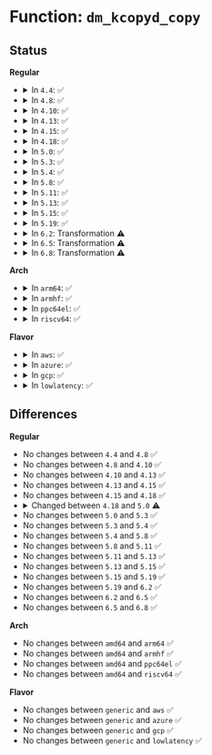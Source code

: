 # Function: <code>dm_kcopyd_copy</code>

## Status
<b>Regular</b>
<ul>
<li>
<details>
<summary>In <code>4.4</code>: ✅</summary>

```c
int dm_kcopyd_copy(struct dm_kcopyd_client *kc, struct dm_io_region *from, unsigned int num_dests, struct dm_io_region *dests, unsigned int flags, dm_kcopyd_notify_fn fn, void *context);
```

**Collision:** Unique Global

**Inline:** No

**Transformation:** False

**Instances:**

```
In drivers/md/dm-kcopyd.c (ffffffff816abc80)
Location: drivers/md/dm-kcopyd.c:701
Inline: False
Direct callers:
  - drivers/md/dm-kcopyd.c:dm_kcopyd_zero
```
**Symbols:**

```
ffffffff816abc80-ffffffff816abe68: dm_kcopyd_copy (STB_GLOBAL)
```
</details>
</li>
<li>
<details>
<summary>In <code>4.8</code>: ✅</summary>

```c
int dm_kcopyd_copy(struct dm_kcopyd_client *kc, struct dm_io_region *from, unsigned int num_dests, struct dm_io_region *dests, unsigned int flags, dm_kcopyd_notify_fn fn, void *context);
```

**Collision:** Unique Global

**Inline:** No

**Transformation:** False

**Instances:**

```
In drivers/md/dm-kcopyd.c (ffffffff8170c1a0)
Location: drivers/md/dm-kcopyd.c:702
Inline: False
Direct callers:
  - drivers/md/dm-kcopyd.c:dm_kcopyd_zero
```
**Symbols:**

```
ffffffff8170c1a0-ffffffff8170c388: dm_kcopyd_copy (STB_GLOBAL)
```
</details>
</li>
<li>
<details>
<summary>In <code>4.10</code>: ✅</summary>

```c
int dm_kcopyd_copy(struct dm_kcopyd_client *kc, struct dm_io_region *from, unsigned int num_dests, struct dm_io_region *dests, unsigned int flags, dm_kcopyd_notify_fn fn, void *context);
```

**Collision:** Unique Global

**Inline:** No

**Transformation:** False

**Instances:**

```
In drivers/md/dm-kcopyd.c (ffffffff8173e1d0)
Location: drivers/md/dm-kcopyd.c:702
Inline: False
Direct callers:
  - drivers/md/dm-kcopyd.c:dm_kcopyd_zero
```
**Symbols:**

```
ffffffff8173e1d0-ffffffff8173e3b8: dm_kcopyd_copy (STB_GLOBAL)
```
</details>
</li>
<li>
<details>
<summary>In <code>4.13</code>: ✅</summary>

```c
int dm_kcopyd_copy(struct dm_kcopyd_client *kc, struct dm_io_region *from, unsigned int num_dests, struct dm_io_region *dests, unsigned int flags, dm_kcopyd_notify_fn fn, void *context);
```

**Collision:** Unique Global

**Inline:** No

**Transformation:** False

**Instances:**

```
In drivers/md/dm-kcopyd.c (ffffffff81757f80)
Location: drivers/md/dm-kcopyd.c:741
Inline: False
Direct callers:
  - drivers/md/dm-kcopyd.c:dm_kcopyd_zero
```
**Symbols:**

```
ffffffff81757f80-ffffffff817581ea: dm_kcopyd_copy (STB_GLOBAL)
```
</details>
</li>
<li>
<details>
<summary>In <code>4.15</code>: ✅</summary>

```c
int dm_kcopyd_copy(struct dm_kcopyd_client *kc, struct dm_io_region *from, unsigned int num_dests, struct dm_io_region *dests, unsigned int flags, dm_kcopyd_notify_fn fn, void *context);
```

**Collision:** Unique Global

**Inline:** No

**Transformation:** False

**Instances:**

```
In drivers/md/dm-kcopyd.c (ffffffff817ca1f0)
Location: drivers/md/dm-kcopyd.c:741
Inline: False
Direct callers:
  - drivers/md/dm-kcopyd.c:dm_kcopyd_zero
```
**Symbols:**

```
ffffffff817ca1f0-ffffffff817ca45a: dm_kcopyd_copy (STB_GLOBAL)
```
</details>
</li>
<li>
<details>
<summary>In <code>4.18</code>: ✅</summary>

```c
int dm_kcopyd_copy(struct dm_kcopyd_client *kc, struct dm_io_region *from, unsigned int num_dests, struct dm_io_region *dests, unsigned int flags, dm_kcopyd_notify_fn fn, void *context);
```

**Collision:** Unique Global

**Inline:** No

**Transformation:** False

**Instances:**

```
In drivers/md/dm-kcopyd.c (ffffffff81812fe0)
Location: drivers/md/dm-kcopyd.c:746
Inline: False
Direct callers:
  - drivers/md/dm-kcopyd.c:dm_kcopyd_zero
```
**Symbols:**

```
ffffffff81812fe0-ffffffff81813253: dm_kcopyd_copy (STB_GLOBAL)
```
</details>
</li>
<li>
<details>
<summary>In <code>5.0</code>: ✅</summary>

```c
void dm_kcopyd_copy(struct dm_kcopyd_client *kc, struct dm_io_region *from, unsigned int num_dests, struct dm_io_region *dests, unsigned int flags, dm_kcopyd_notify_fn fn, void *context);
```

**Collision:** Unique Global

**Inline:** No

**Transformation:** False

**Instances:**

```
In drivers/md/dm-kcopyd.c (ffffffff8183efb0)
Location: drivers/md/dm-kcopyd.c:753
Inline: False
Direct callers:
  - drivers/md/dm-kcopyd.c:dm_kcopyd_zero
```
**Symbols:**

```
ffffffff8183efb0-ffffffff8183f22e: dm_kcopyd_copy (STB_GLOBAL)
```
</details>
</li>
<li>
<details>
<summary>In <code>5.3</code>: ✅</summary>

```c
void dm_kcopyd_copy(struct dm_kcopyd_client *kc, struct dm_io_region *from, unsigned int num_dests, struct dm_io_region *dests, unsigned int flags, dm_kcopyd_notify_fn fn, void *context);
```

**Collision:** Unique Global

**Inline:** No

**Transformation:** False

**Instances:**

```
In drivers/md/dm-kcopyd.c (ffffffff81881ce0)
Location: drivers/md/dm-kcopyd.c:774
Inline: False
Direct callers:
  - drivers/md/dm-kcopyd.c:dm_kcopyd_zero
```
**Symbols:**

```
ffffffff81881ce0-ffffffff81881f54: dm_kcopyd_copy (STB_GLOBAL)
```
</details>
</li>
<li>
<details>
<summary>In <code>5.4</code>: ✅</summary>

```c
void dm_kcopyd_copy(struct dm_kcopyd_client *kc, struct dm_io_region *from, unsigned int num_dests, struct dm_io_region *dests, unsigned int flags, dm_kcopyd_notify_fn fn, void *context);
```

**Collision:** Unique Global

**Inline:** No

**Transformation:** False

**Instances:**

```
In drivers/md/dm-kcopyd.c (ffffffff818b3b80)
Location: drivers/md/dm-kcopyd.c:774
Inline: False
Direct callers:
  - drivers/md/dm-kcopyd.c:dm_kcopyd_zero
```
**Symbols:**

```
ffffffff818b3b80-ffffffff818b3df4: dm_kcopyd_copy (STB_GLOBAL)
```
</details>
</li>
<li>
<details>
<summary>In <code>5.8</code>: ✅</summary>

```c
void dm_kcopyd_copy(struct dm_kcopyd_client *kc, struct dm_io_region *from, unsigned int num_dests, struct dm_io_region *dests, unsigned int flags, dm_kcopyd_notify_fn fn, void *context);
```

**Collision:** Unique Global

**Inline:** No

**Transformation:** False

**Instances:**

```
In drivers/md/dm-kcopyd.c (ffffffff81984a20)
Location: drivers/md/dm-kcopyd.c:774
Inline: False
Direct callers:
  - drivers/md/dm-kcopyd.c:dm_kcopyd_zero
```
**Symbols:**

```
ffffffff81984a20-ffffffff81984c90: dm_kcopyd_copy (STB_GLOBAL)
```
</details>
</li>
<li>
<details>
<summary>In <code>5.11</code>: ✅</summary>

```c
void dm_kcopyd_copy(struct dm_kcopyd_client *kc, struct dm_io_region *from, unsigned int num_dests, struct dm_io_region *dests, unsigned int flags, dm_kcopyd_notify_fn fn, void *context);
```

**Collision:** Unique Global

**Inline:** No

**Transformation:** False

**Instances:**

```
In drivers/md/dm-kcopyd.c (ffffffff81988ac0)
Location: drivers/md/dm-kcopyd.c:774
Inline: False
Direct callers:
  - drivers/md/dm-kcopyd.c:dm_kcopyd_zero
```
**Symbols:**

```
ffffffff81988ac0-ffffffff81988d2a: dm_kcopyd_copy (STB_GLOBAL)
```
</details>
</li>
<li>
<details>
<summary>In <code>5.13</code>: ✅</summary>

```c
void dm_kcopyd_copy(struct dm_kcopyd_client *kc, struct dm_io_region *from, unsigned int num_dests, struct dm_io_region *dests, unsigned int flags, dm_kcopyd_notify_fn fn, void *context);
```

**Collision:** Unique Global

**Inline:** No

**Transformation:** False

**Instances:**

```
In drivers/md/dm-kcopyd.c (ffffffff8196d1a0)
Location: drivers/md/dm-kcopyd.c:774
Inline: False
Direct callers:
  - drivers/md/dm-kcopyd.c:dm_kcopyd_zero
```
**Symbols:**

```
ffffffff8196d1a0-ffffffff8196d40a: dm_kcopyd_copy (STB_GLOBAL)
```
</details>
</li>
<li>
<details>
<summary>In <code>5.15</code>: ✅</summary>

```c
void dm_kcopyd_copy(struct dm_kcopyd_client *kc, struct dm_io_region *from, unsigned int num_dests, struct dm_io_region *dests, unsigned int flags, dm_kcopyd_notify_fn fn, void *context);
```

**Collision:** Unique Global

**Inline:** No

**Transformation:** False

**Instances:**

```
In drivers/md/dm-kcopyd.c (ffffffff81a15280)
Location: drivers/md/dm-kcopyd.c:771
Inline: False
Direct callers:
  - drivers/md/dm-kcopyd.c:dm_kcopyd_zero
```
**Symbols:**

```
ffffffff81a15280-ffffffff81a154eb: dm_kcopyd_copy (STB_GLOBAL)
```
</details>
</li>
<li>
<details>
<summary>In <code>5.19</code>: ✅</summary>

```c
void dm_kcopyd_copy(struct dm_kcopyd_client *kc, struct dm_io_region *from, unsigned int num_dests, struct dm_io_region *dests, unsigned int flags, dm_kcopyd_notify_fn fn, void *context);
```

**Collision:** Unique Global

**Inline:** No

**Transformation:** False

**Instances:**

```
In drivers/md/dm-kcopyd.c (ffffffff81b7e0d0)
Location: drivers/md/dm-kcopyd.c:771
Inline: False
Direct callers:
  - drivers/md/dm-kcopyd.c:dm_kcopyd_zero
```
**Symbols:**

```
ffffffff81b7e0d0-ffffffff81b7e341: dm_kcopyd_copy (STB_GLOBAL)
```
</details>
</li>
<li>
<details>
<summary>In <code>6.2</code>: Transformation ⚠️</summary>

```c
void dm_kcopyd_copy(struct dm_kcopyd_client *kc, struct dm_io_region *from, unsigned int num_dests, struct dm_io_region *dests, unsigned int flags, dm_kcopyd_notify_fn fn, void *context);
```

**Collision:** Unique Global

**Inline:** No

**Transformation:** True

**Instances:**

```
In drivers/md/dm-kcopyd.c (0)
Location: drivers/md/dm-kcopyd.c:771
Inline: False
Direct callers:
  - drivers/md/dm-kcopyd.c:dm_kcopyd_zero
```
**Symbols:**

```
ffffffff820a8798-ffffffff820a87c3: dm_kcopyd_copy.cold (STB_LOCAL)
ffffffff81d1c0c0-ffffffff81d1c3a2: dm_kcopyd_copy (STB_GLOBAL)
```
</details>
</li>
<li>
<details>
<summary>In <code>6.5</code>: Transformation ⚠️</summary>

```c
void dm_kcopyd_copy(struct dm_kcopyd_client *kc, struct dm_io_region *from, unsigned int num_dests, struct dm_io_region *dests, unsigned int flags, dm_kcopyd_notify_fn fn, void *context);
```

**Collision:** Unique Global

**Inline:** No

**Transformation:** True

**Instances:**

```
In drivers/md/dm-kcopyd.c (0)
Location: drivers/md/dm-kcopyd.c:778
Inline: False
Direct callers:
  - drivers/md/dm-kcopyd.c:dm_kcopyd_zero
```
**Symbols:**

```
ffffffff821299aa-ffffffff821299d5: dm_kcopyd_copy.cold (STB_LOCAL)
ffffffff81d85230-ffffffff81d85546: dm_kcopyd_copy (STB_GLOBAL)
```
</details>
</li>
<li>
<details>
<summary>In <code>6.8</code>: Transformation ⚠️</summary>

```c
void dm_kcopyd_copy(struct dm_kcopyd_client *kc, struct dm_io_region *from, unsigned int num_dests, struct dm_io_region *dests, unsigned int flags, dm_kcopyd_notify_fn fn, void *context);
```

**Collision:** Unique Global

**Inline:** No

**Transformation:** True

**Instances:**

```
In drivers/md/dm-kcopyd.c (0)
Location: drivers/md/dm-kcopyd.c:778
Inline: False
Direct callers:
  - drivers/md/dm-kcopyd.c:dm_kcopyd_zero
```
**Symbols:**

```
ffffffff8220b6f9-ffffffff8220b729: dm_kcopyd_copy.cold (STB_LOCAL)
ffffffff81e3c9b0-ffffffff81e3cc89: dm_kcopyd_copy (STB_GLOBAL)
```
</details>
</li>
</ul>
<b>Arch</b>
<ul>
<li>
<details>
<summary>In <code>arm64</code>: ✅</summary>

```c
void dm_kcopyd_copy(struct dm_kcopyd_client *kc, struct dm_io_region *from, unsigned int num_dests, struct dm_io_region *dests, unsigned int flags, dm_kcopyd_notify_fn fn, void *context);
```

**Collision:** Unique Global

**Inline:** No

**Transformation:** False

**Instances:**

```
In drivers/md/dm-kcopyd.c (ffff800010b0bbf8)
Location: drivers/md/dm-kcopyd.c:774
Inline: False
Direct callers:
  - drivers/md/dm-kcopyd.c:dm_kcopyd_zero
```
**Symbols:**

```
ffff800010b0bbf8-ffff800010b0be8c: dm_kcopyd_copy (STB_GLOBAL)
```
</details>
</li>
<li>
<details>
<summary>In <code>armhf</code>: ✅</summary>

```c
void dm_kcopyd_copy(struct dm_kcopyd_client *kc, struct dm_io_region *from, unsigned int num_dests, struct dm_io_region *dests, unsigned int flags, dm_kcopyd_notify_fn fn, void *context);
```

**Collision:** Unique Global

**Inline:** No

**Transformation:** False

**Instances:**

```
In drivers/md/dm-kcopyd.c (c0be9698)
Location: drivers/md/dm-kcopyd.c:774
Inline: False
Direct callers:
  - drivers/md/dm-kcopyd.c:dm_kcopyd_zero
```
**Symbols:**

```
c0be9698-c0be98d4: dm_kcopyd_copy (STB_GLOBAL)
```
</details>
</li>
<li>
<details>
<summary>In <code>ppc64el</code>: ✅</summary>

```c
void dm_kcopyd_copy(struct dm_kcopyd_client *kc, struct dm_io_region *from, unsigned int num_dests, struct dm_io_region *dests, unsigned int flags, dm_kcopyd_notify_fn fn, void *context);
```

**Collision:** Unique Global

**Inline:** No

**Transformation:** False

**Instances:**

```
In drivers/md/dm-kcopyd.c (c000000000bfd7e0)
Location: drivers/md/dm-kcopyd.c:774
Inline: False
Direct callers:
  - drivers/md/dm-kcopyd.c:dm_kcopyd_zero
```
**Symbols:**

```
c000000000bfd7e0-c000000000bfdb1c: dm_kcopyd_copy (STB_GLOBAL)
```
</details>
</li>
<li>
<details>
<summary>In <code>riscv64</code>: ✅</summary>

```c
void dm_kcopyd_copy(struct dm_kcopyd_client *kc, struct dm_io_region *from, unsigned int num_dests, struct dm_io_region *dests, unsigned int flags, dm_kcopyd_notify_fn fn, void *context);
```

**Collision:** Unique Global

**Inline:** No

**Transformation:** False

**Instances:**

```
In drivers/md/dm-kcopyd.c (ffffffe0006f91a4)
Location: drivers/md/dm-kcopyd.c:774
Inline: False
Direct callers:
  - drivers/md/dm-kcopyd.c:dm_kcopyd_zero
```
**Symbols:**

```
ffffffe0006f91a4-ffffffe0006f93ba: dm_kcopyd_copy (STB_GLOBAL)
```
</details>
</li>
</ul>
<b>Flavor</b>
<ul>
<li>
<details>
<summary>In <code>aws</code>: ✅</summary>

```c
void dm_kcopyd_copy(struct dm_kcopyd_client *kc, struct dm_io_region *from, unsigned int num_dests, struct dm_io_region *dests, unsigned int flags, dm_kcopyd_notify_fn fn, void *context);
```

**Collision:** Unique Global

**Inline:** No

**Transformation:** False

**Instances:**

```
In drivers/md/dm-kcopyd.c (ffffffff81859a00)
Location: drivers/md/dm-kcopyd.c:774
Inline: False
Direct callers:
  - drivers/md/dm-kcopyd.c:dm_kcopyd_zero
```
**Symbols:**

```
ffffffff81859a00-ffffffff81859c74: dm_kcopyd_copy (STB_GLOBAL)
```
</details>
</li>
<li>
<details>
<summary>In <code>azure</code>: ✅</summary>

```c
void dm_kcopyd_copy(struct dm_kcopyd_client *kc, struct dm_io_region *from, unsigned int num_dests, struct dm_io_region *dests, unsigned int flags, dm_kcopyd_notify_fn fn, void *context);
```

**Collision:** Unique Global

**Inline:** No

**Transformation:** False

**Instances:**

```
In drivers/md/dm-kcopyd.c (ffffffff81821010)
Location: drivers/md/dm-kcopyd.c:774
Inline: False
Direct callers:
  - drivers/md/dm-kcopyd.c:dm_kcopyd_zero
```
**Symbols:**

```
ffffffff81821010-ffffffff81821284: dm_kcopyd_copy (STB_GLOBAL)
```
</details>
</li>
<li>
<details>
<summary>In <code>gcp</code>: ✅</summary>

```c
void dm_kcopyd_copy(struct dm_kcopyd_client *kc, struct dm_io_region *from, unsigned int num_dests, struct dm_io_region *dests, unsigned int flags, dm_kcopyd_notify_fn fn, void *context);
```

**Collision:** Unique Global

**Inline:** No

**Transformation:** False

**Instances:**

```
In drivers/md/dm-kcopyd.c (ffffffff818a9030)
Location: drivers/md/dm-kcopyd.c:774
Inline: False
Direct callers:
  - drivers/md/dm-kcopyd.c:dm_kcopyd_zero
```
**Symbols:**

```
ffffffff818a9030-ffffffff818a92a4: dm_kcopyd_copy (STB_GLOBAL)
```
</details>
</li>
<li>
<details>
<summary>In <code>lowlatency</code>: ✅</summary>

```c
void dm_kcopyd_copy(struct dm_kcopyd_client *kc, struct dm_io_region *from, unsigned int num_dests, struct dm_io_region *dests, unsigned int flags, dm_kcopyd_notify_fn fn, void *context);
```

**Collision:** Unique Global

**Inline:** No

**Transformation:** False

**Instances:**

```
In drivers/md/dm-kcopyd.c (ffffffff818c5440)
Location: drivers/md/dm-kcopyd.c:774
Inline: False
Direct callers:
  - drivers/md/dm-kcopyd.c:dm_kcopyd_zero
```
**Symbols:**

```
ffffffff818c5440-ffffffff818c56b4: dm_kcopyd_copy (STB_GLOBAL)
```
</details>
</li>
</ul>

## Differences
<b>Regular</b>
<ul>
<li>
No changes between <code>4.4</code> and <code>4.8</code> ✅
</li>
<li>
No changes between <code>4.8</code> and <code>4.10</code> ✅
</li>
<li>
No changes between <code>4.10</code> and <code>4.13</code> ✅
</li>
<li>
No changes between <code>4.13</code> and <code>4.15</code> ✅
</li>
<li>
No changes between <code>4.15</code> and <code>4.18</code> ✅
</li>
<li>
<details>
<summary>Changed between <code>4.18</code> and <code>5.0</code> ⚠️</summary>
<ul>
<li>
<b>Return type changed. </b>
<code>int</code> ➡️ <code>void</code>
</li>
</ul>
</details>
</li>
<li>
No changes between <code>5.0</code> and <code>5.3</code> ✅
</li>
<li>
No changes between <code>5.3</code> and <code>5.4</code> ✅
</li>
<li>
No changes between <code>5.4</code> and <code>5.8</code> ✅
</li>
<li>
No changes between <code>5.8</code> and <code>5.11</code> ✅
</li>
<li>
No changes between <code>5.11</code> and <code>5.13</code> ✅
</li>
<li>
No changes between <code>5.13</code> and <code>5.15</code> ✅
</li>
<li>
No changes between <code>5.15</code> and <code>5.19</code> ✅
</li>
<li>
No changes between <code>5.19</code> and <code>6.2</code> ✅
</li>
<li>
No changes between <code>6.2</code> and <code>6.5</code> ✅
</li>
<li>
No changes between <code>6.5</code> and <code>6.8</code> ✅
</li>
</ul>
<b>Arch</b>
<ul>
<li>
No changes between <code>amd64</code> and <code>arm64</code> ✅
</li>
<li>
No changes between <code>amd64</code> and <code>armhf</code> ✅
</li>
<li>
No changes between <code>amd64</code> and <code>ppc64el</code> ✅
</li>
<li>
No changes between <code>amd64</code> and <code>riscv64</code> ✅
</li>
</ul>
<b>Flavor</b>
<ul>
<li>
No changes between <code>generic</code> and <code>aws</code> ✅
</li>
<li>
No changes between <code>generic</code> and <code>azure</code> ✅
</li>
<li>
No changes between <code>generic</code> and <code>gcp</code> ✅
</li>
<li>
No changes between <code>generic</code> and <code>lowlatency</code> ✅
</li>
</ul>
